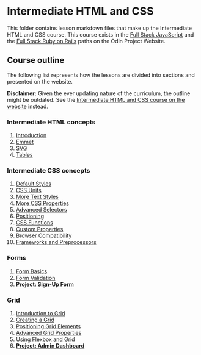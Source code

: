 # Intermediate HTML and CSS

This folder contains lesson markdown files that make up the Intermediate HTML and CSS course. This course exists in the [Full Stack JavaScript](https://www.theodinproject.com/paths/full-stack-javascript) and the [Full Stack Ruby on Rails](https://www.theodinproject.com/paths/full-stack-ruby-on-rails) paths on the Odin Project Website.

## Course outline

The following list represents how the lessons are divided into sections and presented on the website.

**Disclaimer:** Given the ever updating nature of the curriculum, the outline might be outdated. See the [Intermediate HTML and CSS course on the website](https://www.theodinproject.com/paths/full-stack-ruby-on-rails/courses/intermediate-html-and-css)
instead.

### Intermediate HTML concepts

1. [Introduction](intermediate_html_concepts/introduction.md)
2. [Emmet](intermediate_html_concepts/emmet.md)
3. [SVG](intermediate_html_concepts/svgs.md)
4. [Tables](intermediate_html_concepts/tables.md)

### Intermediate CSS concepts

1. [Default Styles](intermediate_css_concepts/default_styles.md)
2. [CSS Units](intermediate_css_concepts/css_units.md)
3. [More Text Styles](intermediate_css_concepts/more_text_styles.md)
4. [More CSS Properties](intermediate_css_concepts/more_css_properties.md)
5. [Advanced Selectors](intermediate_css_concepts/advanced_selectors.md)
6. [Positioning](intermediate_css_concepts/positioning.md)
7. [CSS Functions](intermediate_css_concepts/css_functions.md)
8. [Custom Properties](intermediate_css_concepts/css_functions.md)
9. [Browser Compatibility](intermediate_css_concepts/browser_compatibility.md)
10. [Frameworks and Preprocessors](intermediate_css_concepts/frameworks_and_preprocessors.md)

### Forms

1. [Form Basics](forms/form_basics.md)
2. [Form Validation](forms/form_validations.md)
3. [**Project: Sign-Up Form**](forms/project_sign_up_form.md)

### Grid

1. [Introduction to Grid](grid/introduction_to_grid.md)
2. [Creating a Grid](grid/creating_a_grid.md)
3. [Positioning Grid Elements](grid/positioning_grid_elements.md)
4. [Advanced Grid Properties](grid/advanced_grid_properties.md)
5. [Using Flexbox and Grid](grid/using_flexbox_and_grid.md)
6. [**Project: Admin Dashboard**](grid/project_admin_dashboard.md)
